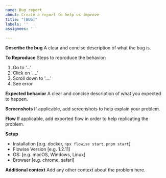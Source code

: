 ```yaml
---
name: Bug report
about: Create a report to help us improve
title: "[BUG]"
labels: ''
assignees: ''

---
```


**Describe the bug**
A clear and concise description of what the bug is.

**To Reproduce**
Steps to reproduce the behavior:

1. Go to '...'
2. Click on '....'
3. Scroll down to '....'
4. See error

**Expected behavior**
A clear and concise description of what you expected to happen.

**Screenshots**
If applicable, add screenshots to help explain your problem.

**Flow**
If applicable, add exported flow in order to help replicating the problem.

**Setup**

-   Installation [e.g. docker, `npx flowise start`, `pnpm start`]
-   Flowise Version [e.g. 1.2.11]
-   OS: [e.g. macOS, Windows, Linux]
-   Browser [e.g. chrome, safari]

**Additional context**
Add any other context about the problem here.
